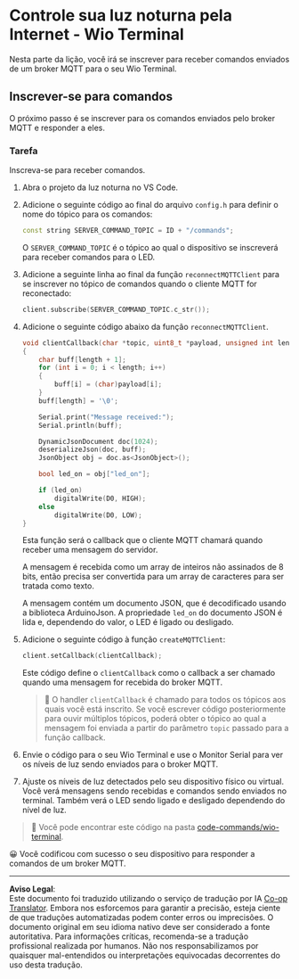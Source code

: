 <!--
CO_OP_TRANSLATOR_METADATA:
{
  "original_hash": "6754c915dae64ba70fcd5e52c37f3adf",
  "translation_date": "2025-08-28T03:30:51+00:00",
  "source_file": "1-getting-started/lessons/4-connect-internet/wio-terminal-commands.md",
  "language_code": "br"
}
-->
# Controle sua luz noturna pela Internet - Wio Terminal

Nesta parte da lição, você irá se inscrever para receber comandos enviados de um broker MQTT para o seu Wio Terminal.

## Inscrever-se para comandos

O próximo passo é se inscrever para os comandos enviados pelo broker MQTT e responder a eles.

### Tarefa

Inscreva-se para receber comandos.

1. Abra o projeto da luz noturna no VS Code.

1. Adicione o seguinte código ao final do arquivo `config.h` para definir o nome do tópico para os comandos:

    ```cpp
    const string SERVER_COMMAND_TOPIC = ID + "/commands";
    ```

    O `SERVER_COMMAND_TOPIC` é o tópico ao qual o dispositivo se inscreverá para receber comandos para o LED.

1. Adicione a seguinte linha ao final da função `reconnectMQTTClient` para se inscrever no tópico de comandos quando o cliente MQTT for reconectado:

    ```cpp
    client.subscribe(SERVER_COMMAND_TOPIC.c_str());
    ```

1. Adicione o seguinte código abaixo da função `reconnectMQTTClient`.

    ```cpp
    void clientCallback(char *topic, uint8_t *payload, unsigned int length)
    {
        char buff[length + 1];
        for (int i = 0; i < length; i++)
        {
            buff[i] = (char)payload[i];
        }
        buff[length] = '\0';
    
        Serial.print("Message received:");
        Serial.println(buff);
    
        DynamicJsonDocument doc(1024);
        deserializeJson(doc, buff);
        JsonObject obj = doc.as<JsonObject>();
    
        bool led_on = obj["led_on"];
    
        if (led_on)
            digitalWrite(D0, HIGH);
        else
            digitalWrite(D0, LOW);
    }
    ```

    Esta função será o callback que o cliente MQTT chamará quando receber uma mensagem do servidor.

    A mensagem é recebida como um array de inteiros não assinados de 8 bits, então precisa ser convertida para um array de caracteres para ser tratada como texto.

    A mensagem contém um documento JSON, que é decodificado usando a biblioteca ArduinoJson. A propriedade `led_on` do documento JSON é lida e, dependendo do valor, o LED é ligado ou desligado.

1. Adicione o seguinte código à função `createMQTTClient`:

    ```cpp
    client.setCallback(clientCallback);
    ```

    Este código define o `clientCallback` como o callback a ser chamado quando uma mensagem for recebida do broker MQTT.

    > 💁 O handler `clientCallback` é chamado para todos os tópicos aos quais você está inscrito. Se você escrever código posteriormente para ouvir múltiplos tópicos, poderá obter o tópico ao qual a mensagem foi enviada a partir do parâmetro `topic` passado para a função callback.

1. Envie o código para o seu Wio Terminal e use o Monitor Serial para ver os níveis de luz sendo enviados para o broker MQTT.

1. Ajuste os níveis de luz detectados pelo seu dispositivo físico ou virtual. Você verá mensagens sendo recebidas e comandos sendo enviados no terminal. Também verá o LED sendo ligado e desligado dependendo do nível de luz.

> 💁 Você pode encontrar este código na pasta [code-commands/wio-terminal](../../../../../1-getting-started/lessons/4-connect-internet/code-commands/wio-terminal).

😀 Você codificou com sucesso o seu dispositivo para responder a comandos de um broker MQTT.

---

**Aviso Legal**:  
Este documento foi traduzido utilizando o serviço de tradução por IA [Co-op Translator](https://github.com/Azure/co-op-translator). Embora nos esforcemos para garantir a precisão, esteja ciente de que traduções automatizadas podem conter erros ou imprecisões. O documento original em seu idioma nativo deve ser considerado a fonte autoritativa. Para informações críticas, recomenda-se a tradução profissional realizada por humanos. Não nos responsabilizamos por quaisquer mal-entendidos ou interpretações equivocadas decorrentes do uso desta tradução.